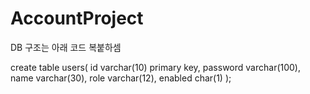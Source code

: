# AccountProject

DB 구조는 아래 코드 복붙하셈

create table users(
id varchar(10) primary key,
password varchar(100),
name varchar(30),
role varchar(12),
enabled char(1)
);
